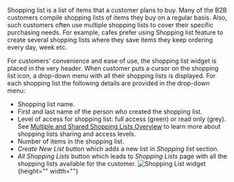 Shopping list is a list of items that a customer plans to buy. Many of the B2B customers compile shopping lists of items they buy on a regular basis. Also, such customers often use multiple shopping lists to cover their specific purchasing needs. For example, cafes prefer using Shopping list feature to create several shopping lists where they save items they keep ordering every day, week etc.

For customers' convenience and ease of use, the shopping list widget is placed in the very header. When customer puts a cursor on the shopping list icon, a drop-down menu with all their shopping lists is displayed. For each shopping list the following details are provided in the drop-down menu:

* Shopping list name.
* First and last name of the person who created the shopping list.
* Level of access for shopping list: full access (green) or read only (grey). See [Multiple and Shared Shopping Lists Overview](https://documentation.spryker.com/docs/multiple-shared-shopping-lists-overview-201907) to learn more about shopping lists sharing and access levels.
* Number of items in the shopping list.
* *Create New List* button which adds a new list in *Shopping list* section.
* *All Shopping Lists* button which leads to *Shopping Lists* page with all the shopping lists available for the customer.
![Shopping List widget](https://spryker.s3.eu-central-1.amazonaws.com/docs/Features/Shopping+List/Shopping+List+Widget/Shopping+List+Widget+Feature+Overview/Shopping-list-widget.png){height="" width=""}


